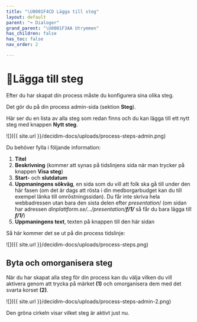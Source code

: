 ```yaml
---
title: "\U0001F4CD Lägga till steg"
layout: default
parent: "➡️ Dialoger"
grand_parent: "\U0001F3AA Utrymmen"
has_children: false
has_toc: false
nav_order: 2

---
```

# 📍Lägga till steg

Efter du har skapat din process måste du konfigurera sina olika steg.

Det gör du på din process admin-sida (sektion **Steg**).

Här ser du en lista av alla steg som redan finns och du kan lägga till ett nytt steg med knappen **Nytt steg**.

![]({{ site.url }}/decidim-docs/uploads/process-steps-admin.png)

Du behöver fylla i följande information:

1. **Titel**
2. **Beskrivning** (kommer att synas på tidslinjens sida när man trycker på knappen **Visa steg**)
3. **Start-** och **slutdatum**
4. **Uppmaningens sökväg**, en sida som du vill att folk ska gå till under den här fasen (om det är dags att rösta i din medborgarbudget kan du till exempel länka till omröstningssidan). Du får inte skriva hela webbadressen utan bara den sista delen efter _presentation_/ (om sidan har adressen _dinplattform.se/.../presentation/**f/1/**_ så får du bara lägga till **_f/1/_**)
5. **Uppmaningens text**, texten på knappen till den här sidan

Så här kommer det se ut på din process tidslinje:

![]({{ site.url }}/decidim-docs/uploads/process-steps.png)

## Byta och omorganisera steg

När du har skapat alla steg för din process kan du välja vilken du vill aktivera genom att trycka på märket **(1)** och omorganisera dem med det svarta korset **(2)**.

![]({{ site.url }}/decidim-docs/uploads/process-steps-admin-2.png)

Den gröna cirkeln visar vilket steg är aktivt just nu.
